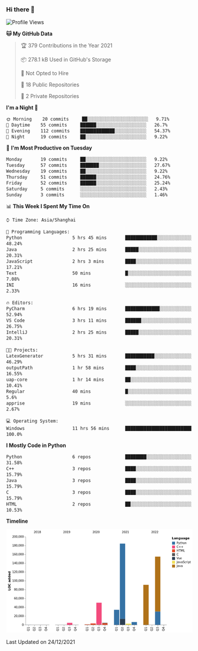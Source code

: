 ### Hi there 👋

<!--START_SECTION:waka-->
![Profile Views](http://img.shields.io/badge/Profile%20Views-0-blue)

**🐱 My GitHub Data** 

> 🏆 379 Contributions in the Year 2021
 > 
> 📦 278.1 kB Used in GitHub's Storage 
 > 
> 🚫 Not Opted to Hire
 > 
> 📜 18 Public Repositories 
 > 
> 🔑 2 Private Repositories  
 > 
**I'm a Night 🦉** 

```text
🌞 Morning    20 commits     ██░░░░░░░░░░░░░░░░░░░░░░░   9.71% 
🌆 Daytime    55 commits     ██████░░░░░░░░░░░░░░░░░░░   26.7% 
🌃 Evening    112 commits    █████████████░░░░░░░░░░░░   54.37% 
🌙 Night      19 commits     ██░░░░░░░░░░░░░░░░░░░░░░░   9.22%

```
📅 **I'm Most Productive on Tuesday** 

```text
Monday       19 commits     ██░░░░░░░░░░░░░░░░░░░░░░░   9.22% 
Tuesday      57 commits     ███████░░░░░░░░░░░░░░░░░░   27.67% 
Wednesday    19 commits     ██░░░░░░░░░░░░░░░░░░░░░░░   9.22% 
Thursday     51 commits     ██████░░░░░░░░░░░░░░░░░░░   24.76% 
Friday       52 commits     ██████░░░░░░░░░░░░░░░░░░░   25.24% 
Saturday     5 commits      ░░░░░░░░░░░░░░░░░░░░░░░░░   2.43% 
Sunday       3 commits      ░░░░░░░░░░░░░░░░░░░░░░░░░   1.46%

```


📊 **This Week I Spent My Time On** 

```text
⌚︎ Time Zone: Asia/Shanghai

💬 Programming Languages: 
Python                   5 hrs 45 mins       ████████████░░░░░░░░░░░░░   48.24% 
Java                     2 hrs 25 mins       █████░░░░░░░░░░░░░░░░░░░░   20.31% 
JavaScript               2 hrs 3 mins        ████░░░░░░░░░░░░░░░░░░░░░   17.21% 
Text                     50 mins             █░░░░░░░░░░░░░░░░░░░░░░░░   7.08% 
INI                      16 mins             ░░░░░░░░░░░░░░░░░░░░░░░░░   2.33%

🔥 Editors: 
PyCharm                  6 hrs 19 mins       █████████████░░░░░░░░░░░░   52.94% 
VS Code                  3 hrs 11 mins       ██████░░░░░░░░░░░░░░░░░░░   26.75% 
IntelliJ                 2 hrs 25 mins       █████░░░░░░░░░░░░░░░░░░░░   20.31%

🐱‍💻 Projects: 
LatexGenerator           5 hrs 31 mins       ███████████░░░░░░░░░░░░░░   46.29% 
outputPath               1 hr 58 mins        ████░░░░░░░░░░░░░░░░░░░░░   16.55% 
uap-core                 1 hr 14 mins        ██░░░░░░░░░░░░░░░░░░░░░░░   10.41% 
Regular                  40 mins             █░░░░░░░░░░░░░░░░░░░░░░░░   5.6% 
apprise                  19 mins             ░░░░░░░░░░░░░░░░░░░░░░░░░   2.67%

💻 Operating System: 
Windows                  11 hrs 56 mins      █████████████████████████   100.0%

```

**I Mostly Code in Python** 

```text
Python                   6 repos             ████████░░░░░░░░░░░░░░░░░   31.58% 
C++                      3 repos             ████░░░░░░░░░░░░░░░░░░░░░   15.79% 
Java                     3 repos             ████░░░░░░░░░░░░░░░░░░░░░   15.79% 
C                        3 repos             ████░░░░░░░░░░░░░░░░░░░░░   15.79% 
HTML                     2 repos             ██░░░░░░░░░░░░░░░░░░░░░░░   10.53%

```


**Timeline**

![Chart not found](https://raw.githubusercontent.com/SuperMaxine/SuperMaxine/main/charts/bar_graph.png) 


 Last Updated on 24/12/2021
<!--END_SECTION:waka-->

<!--
**SuperMaxine/SuperMaxine** is a ✨ _special_ ✨ repository because its `README.md` (this file) appears on your GitHub profile.

Here are some ideas to get you started:

- 🔭 I’m currently working on ...
- 🌱 I’m currently learning ...
- 👯 I’m looking to collaborate on ...
- 🤔 I’m looking for help with ...
- 💬 Ask me about ...
- 📫 How to reach me: ...
- 😄 Pronouns: ...
- ⚡ Fun fact: ...
-->

